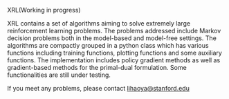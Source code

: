 XRL(Working in progress)

XRL contains a set of algorithms aiming to solve extremely large reinforcement learning
problems. The problems addressed include Markov decision problems both in the model-based and
model-free settings. The algorithms are compactly grouped in a python class which has various
functions including training functions, plotting functions and some auxiliary functions. The
implementation includes policy gradient methods as well as gradient-based methods for the
primal-dual formulation. Some functionalities are still under testing. 

If you meet any problems, please contact lihaoya@stanford.edu